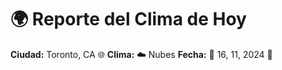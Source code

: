 # 🌍 Reporte del Clima de Hoy

**Ciudad:** Toronto, CA 🌐
**Clima:** ☁️ Nubes
**Fecha:** 📅 16, 11, 2024 🚀

